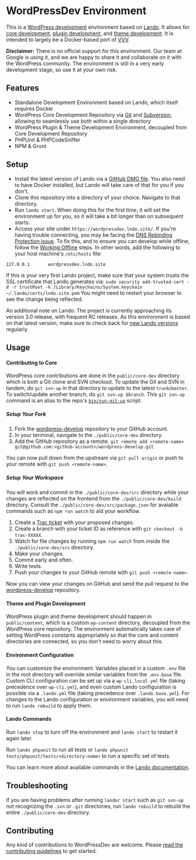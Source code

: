 # WordPressDev Environment

This is a [WordPress development](https://make.wordpress.org) environment based on [Lando](https://docs.devwithlando.io/). It allows for [core development](https://make.wordpress.org/core/), [plugin development](https://make.wordpress.org/plugins/), and [theme development](https://make.wordpress.org/themes/). It is intended to largely be a Docker-based port of [VVV](https://varyingvagrantvagrants.org/).

**Disclaimer:** There is no official support for this environment. Our team at Google is using it, and we are happy to share it and collaborate on it with the WordPress community. The environment is still in a very early development stage, so use it at your own risk.

## Features

* Standalone Development Environment based on Lando, which itself requires Docker
* WordPress Core Development Repository via [Git](https://github.com/WordPress/wordpress-develop) and [Subversion](https://core.trac.wordpress.org/browser/trunk/), allowing to seamlessly use both within a single directory
* WordPress Plugin & Theme Development Environment, decoupled from Core Development Repository
* PHPUnit & PHPCodeSniffer
* NPM & Grunt

## Setup

* Install the latest version of Lando via a [GitHub DMG file](https://github.com/lando/lando/releases). You also need to have Docker installed, but Lando will take care of that for you if you don't.
* Clone this repository into a directory of your choice. Navigate to that directory.
* Run `lando start`. When doing this for the first time, it will set the environment up for you, so it will take a bit longer than on subsequent starts.
* Access your site under `https://wordpressdev.lndo.site/`. If you're having trouble connecting, you may be facing the [DNS Rebinding Protection issue](https://docs.devwithlando.io/issues/dns-rebind.html). To fix this, and to ensure you can develop while offline, follow the [Working Offline](https://docs.devwithlando.io/config/proxy.html#working-offline-or-using-custom-domains) steps. In other words, add the following to your host machine's `/etc/hosts` file:
```
127.0.0.1       wordpressdev.lndo.site
```

If this is your very first Lando project, make sure that your system trusts the SSL certificate that Lando generates via: `sudo security add-trusted-cert -d -r trustRoot -k /Library/Keychains/System.keychain ~/.lando/certs/lndo.site.pem` You might need to restart your browser to see the change being reflected.

An additional note on Lando: The project is currently approaching its version 3.0 release, with frequent RC releases. As this environment is based on that latest version, make sure to check back for [new Lando versions](https://github.com/lando/lando/releases) regularly.

## Usage

#### Contributing to Core

WordPress core contributions are done in the `public/core-dev` directory which is both a Git clone and SVN checkout. To update the Git and SVN in tandem, do `git svn-up` in that directory to update to the latest `trunk`/`master`. To switch/update another branch, do `git svn-up $branch`. This `git svn-up` command is an alias to the repo's [`bin/svn-git-up`](bin/svn-git-up) script.

##### Setup Your Fork

1. Fork the [wordpress-develop](https://github.com/WordPress/wordpress-develop) repository to your GitHub account. 
2. In your teriminal, navigate to the `./public/core-dev` directory.
3. Add the GitHub repository as a remote. 
```git remote add <remote-name> git@github.com:<github-account>/wordpress-develop.git```

You can now pull down from the upstream via `git pull origin` or push to your remote with `git push <remote-name>`.

##### Setup Your Workspace

You will work and commit in the `./public/core-dev/src` directory while your changes are reflected on the frontend from the `./public/core-dev/build` directory. Consult the `./public/core-dev/src/package.json` for avaiable commands such as `npm run watch` to aid your workflow.

1. Create a [Trac ticket](https://make.wordpress.org/core/reports/) with your proposed changes.
2. Create a branch with your ticket ID as reference with `git checkout -b trac-XXXXX`.
3. Watch for file changes by running `npm run watch` from inside the `./public/core-dev/src` directory.
4. Make your changes. 
5. Commit early and often. 
6. Write tests. 
7. Push your changes to your GitHub remote with `git push <remote-name>`.

Now you can view your changes on GitHub and send the pull request to the [wordpress-develop](https://github.com/WordPress/wordpress-develop) repository.

#### Theme and Plugin Development

WordPress plugin and theme development should happen in `public/content`, which is a custom `wp-content` directory, decoupled from the WordPress core repository. The environment automatically takes care of setting WordPress constants appropriately so that the core and content directories are connected, so you don't need to worry about this.

#### Environment Configuration

You can customize the environment. Variables placed in a custom `.env` file in the root directory will override similar variables from the `.env.base` file. Custom CLI configuration can be set up via a `wp-cli.local.yml` file (taking precedence over `wp-cli.yml`), and even custom Lando configuration is possible via a `.lando.yml` file (taking precedence over `.lando.base.yml`). For changes to the Lando configuration or environment variables, you will need to run `lando rebuild` to apply them.

#### Lando Commands

Run `lando stop` to turn off the environment and `lando start` to restart it again later. 

Run `lando phpunit` to run all tests or `lando phpunit tests/phpunit/tests/<directory-name>` to run a specific set of tests.

You can learn more about available commands in the [Lando documentation](https://docs.devwithlando.io/).

## Troubleshooting

If you are having problems after running `landor start` such as `git svn-up` not recognizing the `.svn` or `.git` directories, run `lando rebuild` to rebuild the entire `./public/core-dev` directory.

## Contributing

Any kind of contributions to WordPressDev are welcome. Please [read the contributing guidelines](https://github.com/GoogleChromeLabs/wordpressdev/blob/master/CONTRIBUTING.md) to get started.
